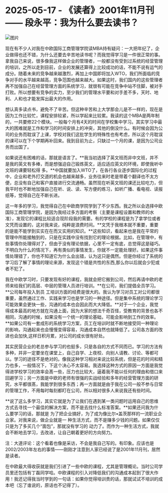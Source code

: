 # 2025-05-17 - 《读者》2001年11月刊—— 段永平：我为什么要去读书？

![图片](https://mmbiz.qpic.cn/mmbiz_jpg/Kfk0At8sXnzOA85jibPdZJvVgPtfgSX9Pic547DbmfGpDwibIUEvDOC1LhgDtWmUh1dN1IB4ibibckTf42nRJQjZQ5A/640?wx_fmt=jpeg&from=appmsg&tp=webp&wxfrom=5&wx_lazy=1)

现在有不少人对我在中欧国际工商管理学院读MBA持有疑问：一大把年纪了，企业做得也还不错，为什么还要去辛苦地读书呢？而我觉得学习是一件很正常的事。拿我自己来说，很多像我这样做企业的管理者，一般都没有受到过系统的经营管理的培训，之所以走到目前，企业的发展还算得上比较成功的话，不能不说有运气的成分。随着未来的竞争越来越激烈，再加上中国即将加入WTO，我们所面临的竞争对手的水平越来越高，竞争范围也越来越大。如果这时，我们国内的这些管理者再不加强自己在经营管理方面的系统学习，就很有可能在竞争中站不住脚，被对手打败。所以想要有竞争的实力，至少我们的管理水平要和对手差不多，天时、地利、人和也才能发挥出最大的作用。

想认真多读点书，避免不了辛苦。但这种辛苦和上大学那会儿是不一样的，现在是因为工作比较忙，课程安排较紧，所以学起来比较累。我读的这个MBA是两年制的，一共要修22个模块。一般每个月有4天的时间在学校集中学习。其实学习中最大的困难就是工作和学习的时间安排上的冲突，其他的倒没什么。有时候会因为公司的业务而耽误了上课，学校对我们这批学生的特殊性也有考虑，所以这个月耽误的课可以在下个学期再补回来。我到目前为止，只缺过一个月的课，是因为公司业务而出国了。

如果说还有困难的话，那就是语言了。**我当初选择了英文班而非中文班，并不是我的英文有多棒，而是想强迫自己锻炼英文，适应适应英文的环境，即使我听中文班的课要轻松得 多。**中国就要加入WTO了，在各行各业逐步国际化的过程中，企业和老外打交道的机会也越来越多，业务往来时老是带着个翻译也不太方便，总没有自己和客户直接进行交流通畅。虽然现在听英文班的课还比较吃力，但我平时也不断地加强自己在听、说、读、写方便的练习，如听广播、看电视、读报纸等，觉得自己在不断长进。

这一年多的学习，我觉得自己在中欧商学院学到了不少东西。我之所以会选择中欧国际工商管理学院，是因为我经过多方面的考察（主要是课程设置和教师的水准），发现它的课程比较适合现阶段我的需要。有的学校的课程是为了拿学位或者文凭而设置的，这对我来说，纯粹是浪费时间。**文凭于我根本就不重要，重要的是能不能学到实实在在而又实用的知识。**这些知识，看起来也是我在平常的管理中所能接触到的，只是在实践中没有找到它的理论根据。比如，在管理中，有些事情你处理得对了，但由于没有理论依据，心里不一定有底，总觉得这是碰巧。不明白为什么的情况下，再有类似的事情发生，你就不一定能处理好。如果这件事情处理错了，你也不知道它为什么会出错，认为这只是偶然。但是你经过了系统的学习后了解了事情的理论来源，发现这个错是共性的东西,那么你以后就会少犯或者不犯了。

我在中欧学习时，只要发现有好的课程，我就会把它搬到公司，然后再请中欧的老师来给我们的高层、中层的管理人员进行培训。**在公司，我们提倡全员学习。**公司每年投入到员 工培训方面的经费是很大的。我认为学习对员工对公司都很重要，虽然通过工作、实践来学习也是学习的一种途径。但是集中系统的理论学习可能效果会更快一些，沟通的成本也会因此而大大降低。**对于一个企业，我觉得成本最高的地方就在沟通上面，因为大家的想法千奇百怪，受教育的背景也各不相同，沟通的时候，如果没有一个统一的理论基础，可能会影响到工作的效率。**如果公司有一套成形的系统学习方案，员工在培训时就不断地接受同一种理论的影响，沟通起来也会慢慢变得容易，沟通成本自然也就降低了。公司各方面的改进也会加快,这样日积月累，对公司的成长很有好处。

其实民营企业的老总参与学习的也挺多，只是各自的方式不同而已。学习的方法有多种，并非一定要坐在课堂上，自己自学、上夜校、向别人请教、讨论、等都可以。学习的途径不是绝对的。像我这种学习相对来说比较系统，但是花的时间和精力也多，一般情况下，下这个决心不太容易。我选择这种方式的原因一方面是我觉得进学校学习的效率会髙一些，压力也比较大，逼着我不能以任何的理由和借口来回避学习；另一方面是中欧的老师有很强的实战经验和多年的经营管理方面的研究，水平都很髙，我能学到很多东西；再一方面就是由于我在公司一般不参与日常的管理工作，不用每时每刻都盯在公司，所以相对很多人来说我还有些时间。

**说了这么多学习，其实它就是为了让我们在遇到某一类问题时运用自己的思维方式去寻找一个最佳的解决方案，而不是去找什么标准答案。**如果还问我为什么要学习的话，那就是 为了把企业搞好，为了成为像比尔•盖茨那样的一流职业企业家。对我来说，做企业就是一 种生活方式，而不是赚多少钱的问题。如果仅仅只是为了多买几个“面包”，那就没有学习的 动力了。而作为一种生活方式，我就会不断地去学习，去改进，让自己朝着更好的方向努力。

注：大道评论：这个看着也像是采访，不会是我自己写的。有印象。应该也是2002/2003年左右的事情——刚刚才注意到人家已经说了是2001年11月刊，居然是读者。

在中欧最大得收获就是我们引进了一些中欧的课程，尤其是管理概论。当时公司学员里还包括有丁磊同学哈。中欧课程的引入对降低我们的沟通成本起到了很大作用！我还记得我当时学到的一句话：如果你觉得培训贵的话，那就试试不培训的成本吧（忘了谁说的，原话也不记得了）。